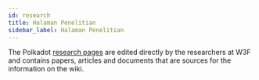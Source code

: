 ```yaml
---
id: research
title: Halaman Penelitian
sidebar_label: Halaman Penelitian
---
```


The Polkadot [research pages](https://research.polkadot.network) are edited directly by the researchers at W3F and contains papers, articles and documents that are sources for the information on the wiki.
